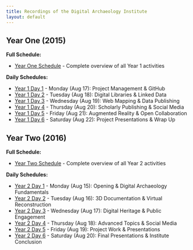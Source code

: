```yaml
---
title: Recordings of the Digital Archaeology Institute
layout: default
---
```



## Year One (2015)

**Full Schedule:**
- [Year One Schedule](/schedule/year-one-schedule/) - Complete overview of all Year 1 activities

**Daily Schedules:**
- [Year 1 Day 1](/schedule/year-one-day-one/) - Monday (Aug 17): Project Management & GitHub
- [Year 1 Day 2](/schedule/year-one-day-two/) - Tuesday (Aug 18): Digital Libraries & Linked Data
- [Year 1 Day 3](/schedule/year-one-day-three/) - Wednesday (Aug 19): Web Mapping & Data Publishing
- [Year 1 Day 4](/schedule/year-one-day-four/) - Thursday (Aug 20): Scholarly Publishing & Social Media
- [Year 1 Day 5](/schedule/year-one-day-five/) - Friday (Aug 21): Augmented Reality & Open Collaboration
- [Year 1 Day 6](/schedule/year-one-day-six/) - Saturday (Aug 22): Project Presentations & Wrap Up

## Year Two (2016)

**Full Schedule:**
- [Year Two Schedule](/schedule/year-two-schedule/) - Complete overview of all Year 2 activities

**Daily Schedules:**
- [Year 2 Day 1](/schedule/year-two-day-one/) - Monday (Aug 15): Opening & Digital Archaeology Fundamentals
- [Year 2 Day 2](/schedule/year-two-day-two/) - Tuesday (Aug 16): 3D Documentation & Virtual Reconstruction
- [Year 2 Day 3](/schedule/year-two-day-three/) - Wednesday (Aug 17): Digital Heritage & Public Engagement
- [Year 2 Day 4](/schedule/year-two-day-four/) - Thursday (Aug 18): Advanced Topics & Social Media
- [Year 2 Day 5](/schedule/year-two-day-five/) - Friday (Aug 19): Project Work & Presentations
- [Year 2 Day 6](/schedule/year-two-day-six/) - Saturday (Aug 20): Final Presentations & Institute Conclusion